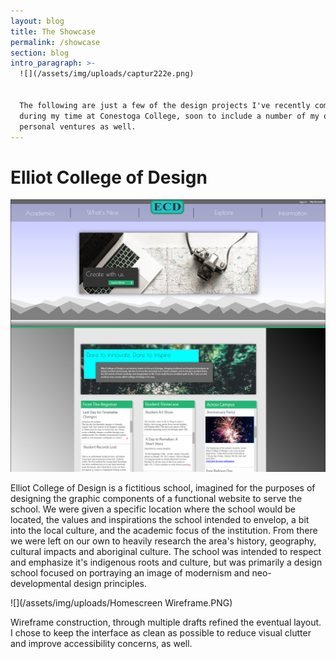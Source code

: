 ```yaml
---
layout: blog
title: The Showcase
permalink: /showcase
section: blog
intro_paragraph: >-
  ![](/assets/img/uploads/captur222e.png)


  The following are just a few of the design projects I've recently completed
  during my time at Conestoga College, soon to include a number of my own
  personal ventures as well.
---
```

# Elliot College of Design

![](/assets/img/uploads/Home_Screen.PNG)

Elliot College of Design is a fictitious school, imagined for the purposes of designing the graphic components of a functional website to serve the school. We were given a specific location where the school would be located, the values and inspirations the school intended to envelop, a bit into the local culture, and the academic focus of the institution. From there we were left on our own to heavily research the area's history, geography, cultural impacts and aboriginal culture. The school was intended to respect and emphasize it's indigenous roots and culture, but was primarily a design school focused on portraying an image of modernism and neo-developmental design principles. 

![](/assets/img/uploads/Homescreen Wireframe.PNG)

 Wireframe construction, through multiple drafts refined the eventual layout. I chose to keep the interface as clean as possible to reduce visual clutter and improve accessibility concerns, as well.
